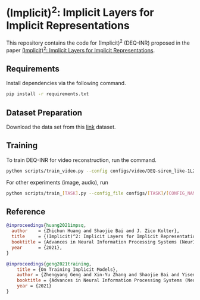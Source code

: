 # $(\text{Implicit})^2$: Implicit Layers for Implicit Representations

This repository contains the code for $(\text{Implicit})^2$ (DEQ-INR) proposed in the paper [$(\text{Implicit})^2$: Implicit Layers for Implicit Representations](https://openreview.net/forum?id=AcoMwAU5c0s). 

## Requirements

Install dependencies via the following command.
```bash
pip install -r requirements.txt
```

## Dataset Preparation

Download the data set from this [link](https://www.image-net.org/download.php) dataset.

## Training

To train DEQ-INR for video reconstruction, run the command.
```bash
python scripts/train_video.py --config configs/video/DEQ-siren_like-1L2048D.yaml
```

For other experiments (image, audio), run
```bash
python scripts/train_[TASK].py --config_file configs/[TASK]/[CONFIG_NAME].yaml
```

## Reference

```bib
@inproceedings{huang2021impsq,
  author    = {Zhichun Huang and Shaojie Bai and J. Zico Kolter},
  title     = {(Implicit)^2: Implicit Layers for Implicit Representations},
  booktitle = {Advances in Neural Information Processing Systems (NeurIPS)},
  year      = {2021},
}

@inproceedings{geng2021training,
    title = {On Training Implicit Models},
    author = {Zhengyang Geng and Xin-Yu Zhang and Shaojie Bai and Yisen Wang and Zhouchen Lin},
    booktitle = {Advances in Neural Information Processing Systems (NeurIPS)},
    year = {2021}
}
```
